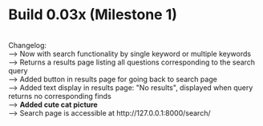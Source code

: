 # Build 0.03x (Milestone 1)
<br>
Changelog:
<br>
--> Now with search functionality by single keyword or multiple keywords<br>
--> Returns a results page listing all questions corresponding to the search query<br>
--> Added button in results page for going back to search page<br>
--> Added text display in results page: "No results", displayed when query returns no corresponding finds<br>
--> <b>Added cute cat picture</b><br>
--> Search page is accessible at http://127.0.0.1:8000/search/<br>
